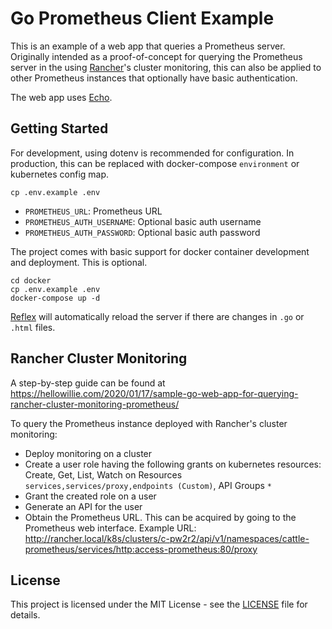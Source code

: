 # Go Prometheus Client Example

This is an example of a web app that queries a Prometheus server. Originally intended as a proof-of-concept for querying 
the Prometheus server in the using [Rancher](https://github.com/rancher/rancher)'s cluster monitoring, this can also be
applied to other Prometheus instances that optionally have basic authentication.

The web app uses [Echo](https://echo.labstack.com/).

## Getting Started

For development, using dotenv is recommended for configuration. In production, this can be replaced with docker-compose
`environment` or kubernetes config map.

```shell script
cp .env.example .env
```

- `PROMETHEUS_URL`: Prometheus URL
- `PROMETHEUS_AUTH_USERNAME`: Optional basic auth username
- `PROMETHEUS_AUTH_PASSWORD`: Optional basic auth password

The project comes with basic support for docker container development and deployment. This is optional.

```shell script
cd docker
cp .env.example .env
docker-compose up -d
```

[Reflex](https://github.com/cespare/reflex) will automatically reload the server if there are changes in `.go` or `.html` files.

## Rancher Cluster Monitoring 

A step-by-step guide can be found at https://hellowillie.com/2020/01/17/sample-go-web-app-for-querying-rancher-cluster-monitoring-prometheus/

To query the Prometheus instance deployed with Rancher's cluster monitoring:

- Deploy monitoring on a cluster
- Create a user role having the following grants on kubernetes resources: Create, Get, List, Watch on Resources `services,services/proxy,endpoints (Custom)`, API Groups `*`
- Grant the created role on a user
- Generate an API for the user
- Obtain the Prometheus URL. This can be acquired by going to the Prometheus web interface. Example URL: http://rancher.local/k8s/clusters/c-pw2r2/api/v1/namespaces/cattle-prometheus/services/http:access-prometheus:80/proxy

## License

This project is licensed under the MIT License - see the [LICENSE](LICENSE) file for details.
